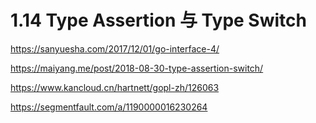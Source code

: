 # 1.14 Type Assertion 与 Type Switch



https://sanyuesha.com/2017/12/01/go-interface-4/

https://maiyang.me/post/2018-08-30-type-assertion-switch/

https://www.kancloud.cn/hartnett/gopl-zh/126063

https://segmentfault.com/a/1190000016230264
